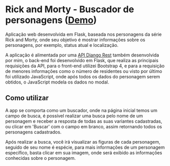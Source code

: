 <h1>Rick and Morty - Buscador de personagens (<a href="https://web-rickandmorty.herokuapp.com/">Demo</a>)</h1>
<p>Aplicação web desenvolvida em Flask, baseada nos personagens da série Rick and Morty, onde seu objetivo é mostrar informações sobre os personagens, por exemplo, status atual e localização.</p>
<p>A aplicação é alimentada por uma <a href="https://github.com/opaulocrispim/drf-rickandmorty-api">API Django Rest</a> também desenvolvida por mim, o back-end foi desenvolvido em Flask, que realiza as principais requisições da API, para o front-end utilizei Bootstrap 4, e para a requisição de menores informações como o número de residentes ou visto por último foi utilizado JavaScript, onde após todos os dados do personagem serem obtidos, o JavaScript modela os dados no modal.</p>
<h2>Como utilizar</h2>
<p>A app se comporta como um buscador, onde na página inicial temos um campo de busca, é possível realizar uma busca pelo nome de um personagem e receber a resposta de todas as suas variantes cadastradas, ou clicar em 'Buscar' com o campo em branco, assim retornando todos os personagens cadastrados.</p>
<p>Após realizar a busca, você irá visualizar as figuras de cada personagem, seguido de seu nome é espécie, para mais informações de um personagem específico, basta clicar em sua imagem, onde será exibido as informações conhecidas sobre o personagem.</p>
